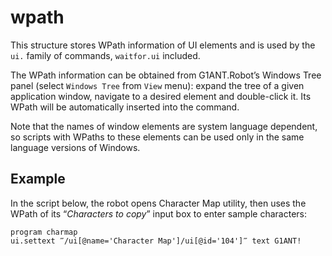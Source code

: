 # wpath

This structure stores WPath information of UI elements and is used by the `ui.` family of commands, `waitfor.ui` included.

The WPath information can be obtained from G1ANT.Robot’s Windows Tree panel (select `Windows Tree` from `View` menu): expand the tree of a given application window, navigate to a desired element and double-click it. Its WPath will be automatically inserted into the command.

Note that the names of window elements are system language dependent, so scripts with WPaths to these elements can be used only in the same language versions of Windows.

## Example

In the script below, the robot opens Character Map utility, then uses the WPath of its “*Characters to copy*” input box to enter sample characters:

```G1ANT
program charmap
ui.settext ‴/ui[@name='Character Map']/ui[@id='104']‴ text G1ANT!
```

